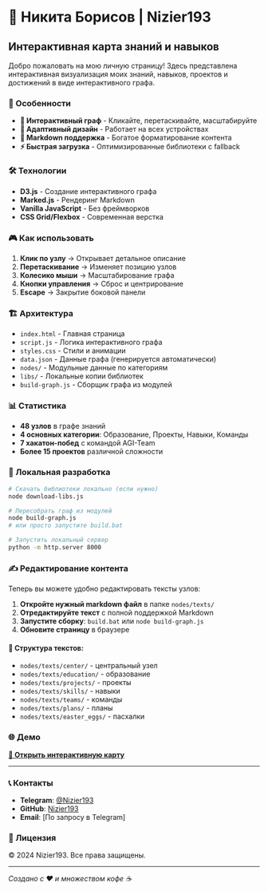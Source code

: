 # 🚀 Никита Борисов | Nizier193

## Интерактивная карта знаний и навыков

Добро пожаловать на мою личную страницу! Здесь представлена интерактивная визуализация моих знаний, навыков, проектов и достижений в виде интерактивного графа.

### 🌟 Особенности

- **🎯 Интерактивный граф** - Кликайте, перетаскивайте, масштабируйте
- **📱 Адаптивный дизайн** - Работает на всех устройствах  
- **📝 Markdown поддержка** - Богатое форматирование контента
- **⚡ Быстрая загрузка** - Оптимизированные библиотеки с fallback

### 🛠️ Технологии

- **D3.js** - Создание интерактивного графа
- **Marked.js** - Рендеринг Markdown
- **Vanilla JavaScript** - Без фреймворков
- **CSS Grid/Flexbox** - Современная верстка

### 🎮 Как использовать

1. **Клик по узлу** → Открывает детальное описание
2. **Перетаскивание** → Изменяет позицию узлов
3. **Колесико мыши** → Масштабирование графа
4. **Кнопки управления** → Сброс и центрирование
5. **Escape** → Закрытие боковой панели

### 🏗️ Архитектура

- `index.html` - Главная страница
- `script.js` - Логика интерактивного графа
- `styles.css` - Стили и анимации
- `data.json` - Данные графа (генерируется автоматически)
- `nodes/` - Модульные данные по категориям
- `libs/` - Локальные копии библиотек
- `build-graph.js` - Сборщик графа из модулей

### 📊 Статистика

- **48 узлов** в графе знаний
- **4 основных категории**: Образование, Проекты, Навыки, Команды
- **7 хакатон-побед** с командой AGI-Team
- **Более 15 проектов** различной сложности

### 🚀 Локальная разработка

```bash
# Скачать библиотеки локально (если нужно)
node download-libs.js

# Пересобрать граф из модулей
node build-graph.js
# или просто запустите build.bat

# Запустить локальный сервер
python -m http.server 8000
```

### ✍️ Редактирование контента

Теперь вы можете удобно редактировать тексты узлов:

1. **Откройте нужный markdown файл** в папке `nodes/texts/`
2. **Отредактируйте текст** с полной поддержкой Markdown
3. **Запустите сборку**: `build.bat` или `node build-graph.js`
4. **Обновите страницу** в браузере

#### 📁 Структура текстов:
- `nodes/texts/center/` - центральный узел  
- `nodes/texts/education/` - образование
- `nodes/texts/projects/` - проекты
- `nodes/texts/skills/` - навыки
- `nodes/texts/teams/` - команды
- `nodes/texts/plans/` - планы
- `nodes/texts/easter_eggs/` - пасхалки

### 🌐 Демо

**[🔗 Открыть интерактивную карту](https://nizier193.github.io)**

---

### 📞 Контакты

- **Telegram**: [@Nizier193](https://t.me/Nizier193)
- **GitHub**: [Nizier193](https://github.com/Nizier193)
- **Email**: [По запросу в Telegram]

### 📄 Лицензия

© 2024 Nizier193. Все права защищены.

---

*Создано с ❤️ и множеством кофе ☕* 